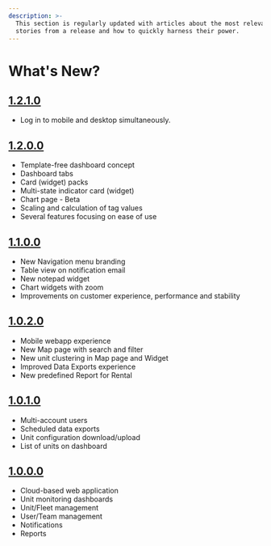 ```yaml
---
description: >-
  This section is regularly updated with articles about the most relevant user
  stories from a release and how to quickly harness their power.
---
```


# What's New?

## [1.2.1.0](1.2.1.0/)

* Log in to mobile and desktop simultaneously.

## [1.2.0.0](1.2.0.0/)

* Template-free dashboard concept
* Dashboard tabs
* Card \(widget\) packs
* Multi-state indicator card \(widget\)
* Chart page - Beta
* Scaling and calculation of tag values
* Several features focusing on ease of use 

## [1.1.0.0](1.1.0.0/)

* New Navigation menu branding
* Table view on notification email
* New notepad widget
* Chart widgets with zoom
* Improvements on customer experience, performance and stability

## [1.0.2.0](1.0.2.0/)

* Mobile webapp experience
* New Map page with search and filter
* New unit clustering in Map page and Widget
* Improved Data Exports experience
* New predefined Report for Rental 

## [1.0.1.0](1.0.1.0/)

* Multi-account users
* Scheduled data exports
* Unit configuration download/upload
* List of units on dashboard

## [1.0.0.0](1.0.0.0/)

* Cloud-based web application
* Unit monitoring dashboards
* Unit/Fleet management
* User/Team management
* Notifications
* Reports



